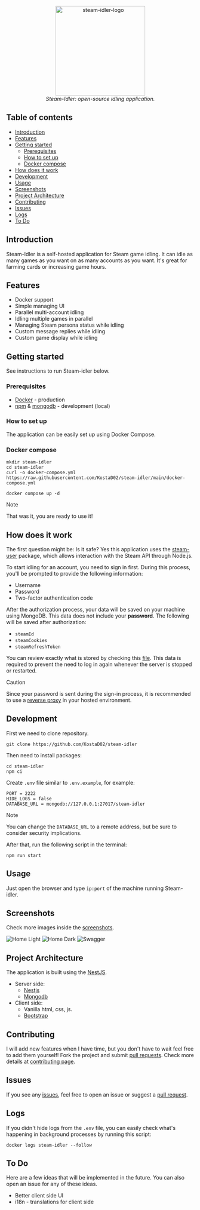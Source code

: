 <p align="center">
  <img src="https://raw.githubusercontent.com/KostaD02/steam-idler/refs/heads/main/steam-idler.png" alt="steam-idler-logo" width="240px" height="240px"/>
  <br>
  <em>Steam-Idler: open-source idling application.</em>
</p>

<h2>Table of contents</h2>

- [Introduction](#introduction)
- [Features](#features)
- [Getting started](#getting-started)
  - [Prerequisites](#prerequisites)
  - [How to set up](#how-to-set-up)
  - [Docker compose](#docker-compose)
- [How does it work](#how-does-it-work)
- [Development](#development)
- [Usage](#usage)
- [Screenshots](#screenshots)
- [Project Architecture](#project-architecture)
- [Contributing](#contributing)
- [Issues](#issues)
- [Logs](#logs)
- [To Do](#to-do)

## Introduction

Steam-Idler is a self-hosted application for Steam game idling.
It can idle as many games as you want on as many accounts as you want.
It's great for farming cards or increasing game hours.

## Features

- Docker support
- Simple managing UI
- Parallel multi-account idling
- Idling multiple games in parallel
- Managing Steam persona status while idling
- Custom message replies while idling
- Custom game display while idling

## Getting started

See instructions to run Steam-idler below.

### Prerequisites

- [Docker](https://www.docker.com/) - production
- [npm](https://www.npmjs.com/) & [mongodb](https://www.mongodb.com/docs/manual/installation/) - development (local)

### How to set up

The application can be easily set up using Docker Compose.

### Docker compose

```
mkdir steam-idler
cd steam-idler
curl -o docker-compose.yml https://raw.githubusercontent.com/KostaD02/steam-idler/main/docker-compose.yml
```

```
docker compose up -d
```

> [!NOTE]
> That was it, you are ready to use it!

## How does it work

The first question might be: Is it safe?
Yes this application uses the [steam-user](https://www.npmjs.com/package/steam-user) package, which allows interaction with the Steam API through Node.js.

To start idling for an account, you need to sign in first. During this process, you'll be prompted to provide the following information:

- Username
- Password
- Two-factor authentication code

After the authorization process, your data will be saved on your machine using MongoDB. This data does not include your **password**.
The following will be saved after authorization:

- `steamId`
- `steamCookies`
- `steamRefreshToken`

You can review exactly what is stored by checking this [file](https://github.com/KostaD02/steam-idler/blob/main/src/schemas/user.ts).
This data is required to prevent the need to log in again whenever the server is stopped or restarted.

> [!CAUTION]
> Since your password is sent during the sign-in process, it is recommended to use a [reverse proxy](https://en.wikipedia.org/wiki/Reverse_proxy) in your hosted environment.

## Development

First we need to clone repository.

```
git clone https://github.com/KostaD02/steam-idler
```

Then need to install packages:

```
cd steam-idler
npm ci
```

Create `.env` file similar to `.env.example`, for example:

```
PORT = 2222
HIDE_LOGS = false
DATABASE_URL = mongodb://127.0.0.1:27017/steam-idler
```

> [!NOTE]
> You can change the `DATABASE_URL` to a remote address, but be sure to consider security implications.

After that, run the following script in the terminal:

```
npm run start
```

## Usage

Just open the browser and type `ip:port` of the machine running Steam-idler.

## Screenshots

Check more images inside the [screenshots](https://github.com/KostaD02/steam-idler/tree/main/screenshots).

![Home Light](screenshots/base-light.png)
![Home Dark](screenshots/base-dark.png)
![Swagger](screenshots/swagger.png)

## Project Architecture

The application is built using the [NestJS](https://nestjs.com/).

- Server side:
  - [Nestjs](https://nestjs.com/)
  - [Mongodb](https://www.mongodb.com/)
- Client side:
  - Vanilla html, css, js.
  - [Bootstrap](https://getbootstrap.com/)

## Contributing

I will add new features when I have time, but you don't have to wait feel free to add them yourself! Fork the project and submit [pull requests](https://github.com/KostaD02/steam-idler/pulls).
Check more details at [contributing page](https://github.com/KostaD02/steam-idler/blob/main/CONTRIBUTING.md).

## Issues

If you see any [issues](https://github.com/KostaD02/steam-idler/issues), feel free to open an issue or suggest a [pull request](https://github.com/KostaD02/steam-idler/pulls).

## Logs

If you didn't hide logs from the `.env` file, you can easily check what's happening in background processes by running this script:

```
docker logs steam-idler --follow
```

## To Do

Here are a few ideas that will be implemented in the future.
You can also open an issue for any of these ideas.

- Better client side UI
- i18n - translations for client side
